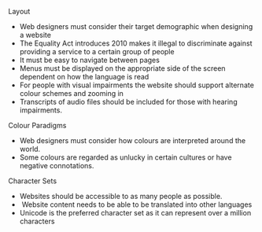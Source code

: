 Layout 
- Web designers must consider their target demographic when designing a website 
- The Equality Act introduces 2010 makes it illegal to discriminate against providing a service to a certain group of people 
- It must be easy to navigate between pages 
- Menus must be displayed on the appropriate side of the screen dependent on how the language is read 
- For people with visual impairments the website should support alternate colour schemes and zooming in  
- Transcripts of audio files should be included for those with hearing impairments. 

Colour Paradigms 
- Web designers must consider how colours are interpreted around the world.  
- Some colours are regarded as unlucky in certain cultures or have negative connotations. 

Character Sets 
- Websites should be accessible to as many people as possible. 
-  Website content needs to be able to be translated into other languages 
- Unicode is the preferred character set as it can represent over a million characters